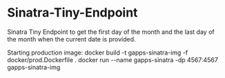 # Sinatra-Tiny-Endpoint

Sinatra Tiny Endpoint to get the first day of the month and the last day of the month when the current date is provided.

Starting production image:
docker build -t gapps-sinatra-img -f docker/prod.Dockerfile .
docker run --name gapps-sinatra -dp 4567:4567 gapps-sinatra-img
